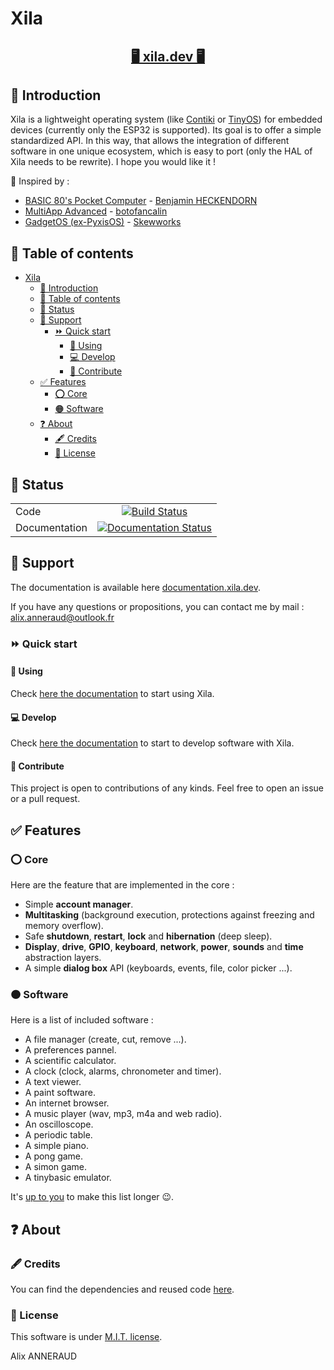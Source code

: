 # Xila

<h2>
<p align="center">
<a href="https://xila.dev">🖥️ xila.dev 🖥️</a>
</p>
</h2>

## 📰 Introduction

Xila is a lightweight operating system (like [Contiki](https://github.com/contiki-os/contiki "Contiki") or [TinyOS](https://github.com/tinyos/tinyos-main "TinyOS")) for embedded devices (currently only the ESP32 is supported). Its goal is to offer a simple standardized API. In this way, that allows the integration of different software in one unique ecosystem, which is easy to port (only the HAL of Xila needs to be rewrite). I hope you would like it !

💭 Inspired by :
- [BASIC 80's Pocket Computer](https://www.youtube.com/watch?v=Hjdj14C_jAI "BASIC 80's Pocket Computer") - [Benjamin HECKENDORN](https://www.benheck.com/ "Benjamin HECKENDORN")
- [MultiApp Advanced](https://github.com/botofancalin/M5Stack-MultiApp-Advanced "MultiApp Advanced") - [botofancalin](https://github.com/botofancalin "botofancalin")
- [GadgetOS (ex-PyxisOS)](https://www.skewworks.com/pyxis "GadgetOS (ex-PyxisOS)") - [Skewworks](https://www.skewworks.com "Skewworks")


## 📖 Table of contents

- [Xila](#xila)
  - [📰 Introduction](#-introduction)
  - [📖 Table of contents](#-table-of-contents)
  - [🚦 Status](#-status)
  - [📄 Support](#-support)
    - [⏩ Quick start](#-quick-start)
      - [🔰 Using](#-using)
      - [💻 Develop](#-develop)
      - [🔬 Contribute](#-contribute)
  - [✅ Features](#-features)
    - [⭕ Core](#-core)
    - [🟠 Software](#-software)
  - [❓ About](#-about)
    - [🖋️ Credits](#️-credits)
    - [🧾 License](#-license)

## 🚦 Status

|  |  |
| :--- | :---: |
| Code | [![Build Status](https://travis-ci.com/AlixANNERAUD/Xila.svg?branch=master)](https://travis-ci.com/AlixANNERAUD/Xila.svg?branch=master) |
| Documentation | [![Documentation Status](https://readthedocs.org/projects/xila/badge/?version=latest)](https://xila.readthedocs.io/en/latest/?badge=latest) |

## 📄 Support

The documentation is available here [documentation.xila.dev](https://documentation.xila.dev/ "Xila documentation").

If you have any questions or propositions, you can contact me by mail : [alix.anneraud@outlook.fr](mailto:alix.anneraud@outlook.fr) 

### ⏩ Quick start

#### 🔰 Using

Check [here the documentation](https://documentation.xila.dev/en/latest/Introduction/Get%20started/Use.html) to start using Xila.

#### 💻 Develop

Check [here the documentation](https://documentation.xila.dev/en/latest/Introduction/Get%20started/Developpment.html) to start to develop software with Xila.

#### 🔬 Contribute

This project is open to contributions of any kinds. Feel free to open an issue or a pull request.



## ✅ Features

### ⭕ Core

Here are the feature that are implemented in the core :

- Simple **account manager**.
- **Multitasking** (background execution, protections against freezing and memory overflow).
- Safe **shutdown**, **restart**, **lock** and **hibernation** (deep sleep).
- **Display**, **drive**, **GPIO**, **keyboard**, **network**, **power**, **sounds** and **time** abstraction layers.
- A simple **dialog box** API (keyboards, events, file, color picker ...).

### 🟠 Software

Here is a list of included software :

- A file manager (create, cut, remove ...).
- A preferences pannel.
- A scientific calculator.
- A clock (clock, alarms, chronometer and timer).
- A text viewer.
- A paint software.
- An internet browser.
- A music player (wav, mp3, m4a and web radio).
- An oscilloscope.
- A periodic table.
- A simple piano.
- A pong game.
- A simon game.
- A tinybasic emulator.

It's [up to you](#develop) to make this list longer 😉.

## ❓ About

### 🖋️ Credits

You can find the dependencies and reused code [here](https://xila.alixfaitgrr.fr/en/latest/Credits.html "Credits").

### 🧾 License

This software is under [M.I.T. license](https://alix-anneraud.mit-license.org/ "M.I.T. licence").

Alix ANNERAUD